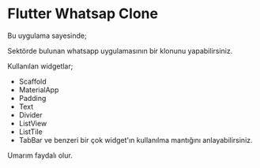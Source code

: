 # Flutter Whatsap Clone

Bu uygulama sayesinde;

Sektörde bulunan whatsapp uygulamasının bir klonunu yapabilirsiniz.

Kullanılan widgetlar;

* Scaffold
* MaterialApp
* Padding
* Text
* Divider
* ListView
* ListTile
* TabBar
ve benzeri bir çok widget'ın kullanılma mantığını anlayabilirsiniz.

Umarım faydalı olur.
